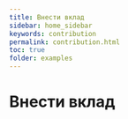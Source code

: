 ```yaml
---
title: Внести вклад
sidebar: home_sidebar
keywords: contribution
permalink: contribution.html
toc: true
folder: examples
---
```

# Внести вклад